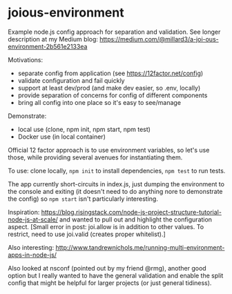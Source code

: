 # joious-environment

Example node.js config approach for separation and validation. See longer description at my Medium blog: https://medium.com/@millard3/a-joi-ous-environment-2b561e2133ea

Motivations:
 - separate config from application (see https://12factor.net/config)
 - validate configuration and fail quickly
 - support at least dev/prod (and make dev easier, so .env, locally)
 - provide separation of concerns for config of different components
 - bring all config into one place so it's easy to see/manage

Demonstrate:
 - local use (clone, npm init, npm start, npm test)
 - Docker use (in local container)

Official 12 factor approach is to use environment variables, so let's use those, while providing several avenues for instantiating them.

To use: clone locally, `npm init` to install dependencies, `npm test` to run tests.

The app currently short-circuits in index.js, just dumping the environment to the console and exiting (it doesn't need to do anything nore to demonstrate the config) so `npm start` isn't particularly interesting.

Inspiration: https://blog.risingstack.com/node-js-project-structure-tutorial-node-js-at-scale/
and wanted to pull out and highlight the configuration aspect. [Small error in post: joi.allow is in addition to other values. To restrict, need to use joi.valid (creates proper whitelist).]

Also interesting:
http://www.tandrewnichols.me/running-multi-environment-apps-in-node-js/

Also looked at nsconf (pointed out by my friend @rmg), another good option but I really wanted to have the general validation and enable the split config that might be helpful for larger projects (or just general tidiness).
